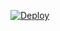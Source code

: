 [![Deploy](https://www.herokucdn.com/deploy/button.svg)](https://heroku.com/deploy?template=https://github.com/namantam1/Discussion-api)
